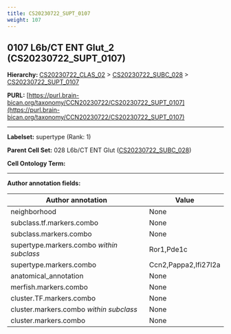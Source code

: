 ```yaml
---
title: CS20230722_SUPT_0107
weight: 107
---
```

## 0107 L6b/CT ENT Glut_2 (CS20230722_SUPT_0107)
<b>Hierarchy: </b>
[CS20230722_CLAS_02](../CS20230722_CLAS_02) >
[CS20230722_SUBC_028](../CS20230722_SUBC_028) >
[CS20230722_SUPT_0107](../CS20230722_SUPT_0107)

**PURL:** [https://purl.brain-bican.org/taxonomy/CCN20230722/CS20230722_SUPT_0107](https://purl.brain-bican.org/taxonomy/CCN20230722/CS20230722_SUPT_0107)

---


**Labelset:** supertype (Rank: 1)

**Parent Cell Set:** 028 L6b/CT ENT Glut ([CS20230722_SUBC_028](../CS20230722_SUBC_028))



**Cell Ontology Term:** 

[MARKER GENES.]: #


---

[TRANSFERRED ANNOTATIONS.]: #


[AUTHOR ANNOTATION FIELDS.]: #


**Author annotation fields:**

| Author annotation | Value |
|-------------------|-------|
|neighborhood|None|
|subclass.tf.markers.combo|None|
|subclass.markers.combo|None|
|supertype.markers.combo _within subclass_|Ror1,Pde1c|
|supertype.markers.combo|Ccn2,Pappa2,Ifi27l2a|
|anatomical_annotation|None|
|merfish.markers.combo|None|
|cluster.TF.markers.combo|None|
|cluster.markers.combo _within subclass_|None|
|cluster.markers.combo|None|
